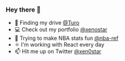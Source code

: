 ### Hey there 👋

- 💼 Finding my drive [@Turo](https://www.turo.com/)
- 💻 Check out my portfolio [@xenostar](http://xenostar.net/)
- 🏀 Trying to make NBA stats fun [@nba-ref](https://www.nba-ref.com/)
- ⚛️ I'm working with React every day
- 📫 Hit me up on Twitter [@xen0star](https://twitter.com/xen0star)
